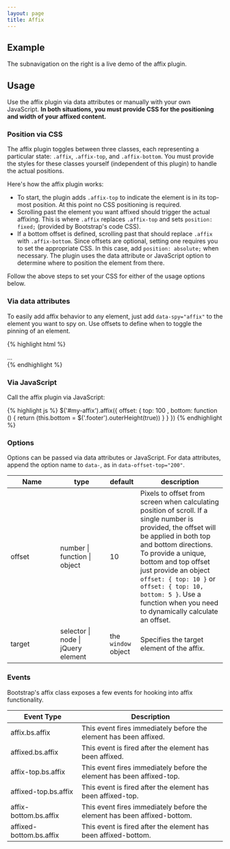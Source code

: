 ```yaml
---
layout: page
title: Affix
---
```


## Example

The subnavigation on the right is a live demo of the affix plugin.

## Usage

Use the affix plugin via data attributes or manually with your own JavaScript. **In both situations, you must provide CSS for the positioning and width of your affixed content.**

### Position via CSS

The affix plugin toggles between three classes, each representing a particular state: `.affix`, `.affix-top`, and `.affix-bottom`. You must provide the styles for these classes yourself (independent of this plugin) to handle the actual positions.

Here's how the affix plugin works:

- To start, the plugin adds `.affix-top` to indicate the element is in its top-most position. At this point no CSS positioning is required.
- Scrolling past the element you want affixed should trigger the actual affixing. This is where `.affix` replaces `.affix-top` and sets `position: fixed;` (provided by Bootstrap's code CSS).
- If a bottom offset is defined, scrolling past that should replace `.affix` with `.affix-bottom`. Since offsets are optional, setting one requires you to set the appropriate CSS. In this case, add `position: absolute;` when necessary. The plugin uses the data attribute or JavaScript option to determine where to position the element from there.

Follow the above steps to set your CSS for either of the usage options below.

### Via data attributes

To easily add affix behavior to any element, just add `data-spy="affix"` to the element you want to spy on. Use offsets to define when to toggle the pinning of an element.

{% highlight html %}
<div data-spy="affix" data-offset-top="60" data-offset-bottom="200">
  ...
</div>
{% endhighlight %}

### Via JavaScript

Call the affix plugin via JavaScript:

{% highlight js %}
  $('#my-affix').affix({
    offset: {
      top: 100
    , bottom: function () {
        return (this.bottom = $('.footer').outerHeight(true))
      }
    }
  })
{% endhighlight %}


### Options

Options can be passed via data attributes or JavaScript. For data attributes, append the option name to `data-`, as in `data-offset-top="200"`.

<div class="table-responsive">
  <table class="table table-bordered table-striped">
    <thead>
     <tr>
       <th style="width: 100px;">Name</th>
       <th style="width: 100px;">type</th>
       <th style="width: 50px;">default</th>
       <th>description</th>
     </tr>
    </thead>
    <tbody>
     <tr>
       <td>offset</td>
       <td>number | function | object</td>
       <td>10</td>
       <td>Pixels to offset from screen when calculating position of scroll. If a single number is provided, the offset will be applied in both top and bottom directions. To provide a unique, bottom and top offset just provide an object <code>offset: { top: 10 }</code> or <code>offset: { top: 10, bottom: 5 }</code>. Use a function when you need to dynamically calculate an offset.</td>
     </tr>
     <tr>
       <td>target</td>
       <td>selector | node | jQuery element</td>
       <td>the <code>window</code> object</td>
       <td>Specifies the target element of the affix.</td>
     </tr>
    </tbody>
  </table>
</div>

### Events

Bootstrap's affix class exposes a few events for hooking into affix functionality.

<div class="table-responsive">
  <table class="table table-bordered table-striped">
    <thead>
      <tr>
        <th style="width: 150px;">Event Type</th>
        <th>Description</th>
      </tr>
    </thead>
    <tbody>
      <tr>
        <td>affix.bs.affix</td>
        <td>This event fires immediately before the element has been affixed.</td>
      </tr>
      <tr>
        <td>affixed.bs.affix</td>
        <td>This event is fired after the element has been affixed.</td>
      </tr>
      <tr>
        <td>affix-top.bs.affix</td>
        <td>This event fires immediately before the element has been affixed-top.</td>
      </tr>
      <tr>
        <td>affixed-top.bs.affix</td>
        <td>This event is fired after the element has been affixed-top.</td>
      </tr>
     <tr>
      <td>affix-bottom.bs.affix</td>
        <td>This event fires immediately before the element has been affixed-bottom.</td>
      </tr>
      <tr>
        <td>affixed-bottom.bs.affix</td>
        <td>This event is fired after the element has been affixed-bottom.</td>
      </tr>
    </tbody>
  </table>
</div>
